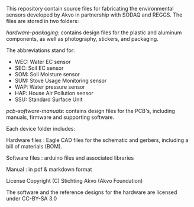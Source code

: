 This repository contain source files for fabricating the environmental sensors developed by Akvo in partnership with SODAQ and REGGS. The files are stored in two folders:

*hardware-packaging*: contains design files for the plastic and aluminum components, as well as photography, stickers, and packaging.

The abbreviations stand for:

* WEC: Water EC sensor
* SEC: Soil EC sensor
* SOM: Soil Moisture sensor
* SUM: Stove Usage Monitoring sensor
* WAP: Water pressure sensor
* HAP: House Air Pollution sensor
* SSU: Standard Surface Unit

*pcb-software-manuals*: contains design files for the PCB's, including manuals, firmware and supporting software.

Each device folder includes:

Hardware files : Eagle CAD files for the schematic and gerbers, including a bill of materials (BOM).

Software files : arduino files and associated libraries

Manual : in pdf & markdown format

License
Copyright (C) Stichting Akvo (Akvo Foundation)

The software and the reference designs for the hardware are licensed under CC-BY-SA 3.0
